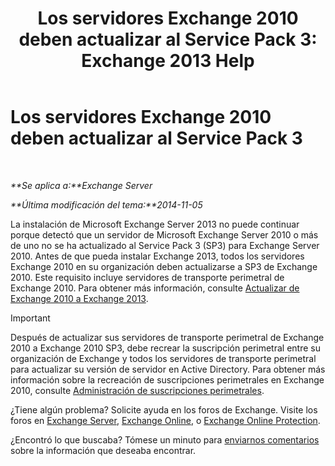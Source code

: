 ﻿---
title: 'Los servidores Exchange 2010 deben actualizar al Service Pack 3: Exchange 2013 Help'
TOCTitle: Los servidores Exchange 2010 deben actualizar al Service Pack 3
ms:assetid: b4f74863-1567-4d6d-ae21-b0af495a1d82
ms:mtpsurl: https://technet.microsoft.com/es-es/library/ms.exch.setupreadiness.e15e14coexistenceminversionrequirement(v=EXCHG.150)
ms:contentKeyID: 49116472
ms.date: 05/22/2018
mtps_version: v=EXCHG.150
ms.translationtype: MT
---

# Los servidores Exchange 2010 deben actualizar al Service Pack 3

 

_**Se aplica a:**Exchange Server_

_**Última modificación del tema:**2014-11-05_

La instalación de Microsoft Exchange Server 2013 no puede continuar porque detectó que un servidor de Microsoft Exchange Server 2010 o más de uno no se ha actualizado al Service Pack 3 (SP3) para Exchange Server 2010. Antes de que pueda instalar Exchange 2013, todos los servidores Exchange 2010 en su organización deben actualizarse a SP3 de Exchange 2010. Este requisito incluye servidores de transporte perimetral de Exchange 2010. Para obtener más información, consulte [Actualizar de Exchange 2010 a Exchange 2013](upgrade-from-exchange-2010-to-exchange-2013-exchange-2013-help.md).


> [!IMPORTANT]
> Después de actualizar sus servidores de transporte perimetral de Exchange 2010 a Exchange 2010 SP3, debe recrear la suscripción perimetral entre su organización de Exchange y todos los servidores de transporte perimetral para actualizar su versión de servidor en Active Directory. Para obtener más información sobre la recreación de suscripciones perimetrales en Exchange 2010, consulte <A href="https://go.microsoft.com/fwlink/p/?linkid=269724">Administración de suscripciones perimetrales</A>.



¿Tiene algún problema? Solicite ayuda en los foros de Exchange. Visite los foros en [Exchange Server](https://go.microsoft.com/fwlink/p/?linkid=60612), [Exchange Online](https://go.microsoft.com/fwlink/p/?linkid=267542), o [Exchange Online Protection](https://go.microsoft.com/fwlink/p/?linkid=285351).

¿Encontró lo que buscaba? Tómese un minuto para [enviarnos comentarios](mailto:exsetuphelpfeedback@microsoft.com?subject=exchange%202013%20setup%20help%20feedbac) sobre la información que deseaba encontrar.

